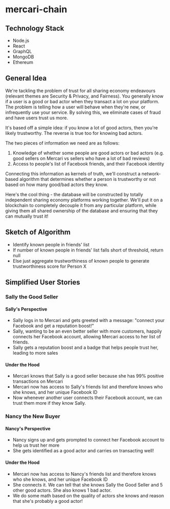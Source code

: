# mercari-chain

## Technology Stack
- Node.js
- React
- GraphQL
- MongoDB
- Ethereum

## General Idea
We're tackling the problem of trust for all sharing economy endeavours (relevant themes are Security & Privacy, and Fairness). You generally know if a user is a good or bad actor when they transact a lot on your platform. The problem is telling how a user will behave when they're new, or infrequently use your service. By solving this, we eliminate cases of fraud and have users trust us more.

It's based off a simple idea: if you know a lot of good actors, then you're likely trustworthy. The reverse is true too for knowing bad actors.

The two pieces of information we need are as follows:
1. Knowledge of whether some people are good actors or bad actors (e.g. good sellers on Mercari vs sellers who have a lot of bad reviews)
2. Access to people's list of Facebook friends, and their Facebook identity

Connecting this information as kernels of truth, we'll construct a network-based algorithm that determines whether a person is trustworthy or not based on how many good/bad actors they know.

Here's the cool thing - the database will be constructed by totally independent sharing economy platforms working together. We'll put it on a blockchain to completely decouple it from any particular platform, while giving them all shared ownership of the database and ensuring that they can mutually trust it!

## Sketch of Algorithm
- Identify known people in friends' list 
- If number of known people in friends' list falls short of threshold, return null
- Else just aggregate trustworthiness of known people to generate trustworthiness score for Person X

## Simplified User Stories
### Sally the Good Seller
#### Sally's Perspective
- Sally logs in to Mercari and gets greeted with a message: "connect your Facebook and get a reputation boost!"
- Sally, wanting to be an even better seller with more customers, happily connects her Facebook account, allowing Mercari access to her list of friends.
- Sally gets a reputation boost and a badge that helps people trust her, leading to more sales

#### Under the Hood
- Mercari knows that Sally is a good seller because she has 99% positive transactions on Mercari
- Mercari now has access to Sally's friends list and therefore knows who she knows, and her unique Facebook ID
- Now whenever another user connects their Facebook account, we can trust them more if they know Sally.

### Nancy the New Buyer
#### Nancy's Perspective
- Nancy signs up and gets prompted to connect her Facebook account to help us trust her more
- She gets identified as a good actor and carries on transacting well!

#### Under the Hood
- Mercari now has access to Nancy's friends list and therefore knows who she knows, and her unique Facebook ID
- She connects it. We can tell that she knows Sally the Good Seller and 5 other good actors. She also knows 1 bad actor.
- We do some math based on the quality of actors she knows and reason that she's probably a good actor!
